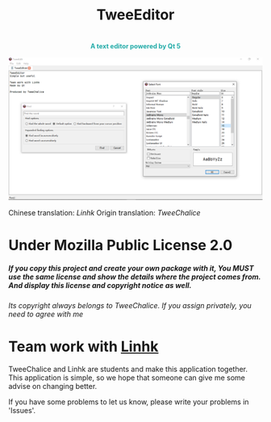 <center>
<h1>TweeEditor</h1></br><b style='font-size:.9em;color:#1faaa7'>A text editor powered by Qt 5</b>
</center>

![Introduce Image](introduce.png)


Chinese translation: _Linhk_
Origin translation: _TweeChalice_


# Under Mozilla Public License 2.0

#####  If you copy this project and create your own package with it, You MUST use the same license and show the details where the project comes from. And display this license and copyright notice as well.
###### Its copyright always belongs to TweeChalice.  If you assign privately, you need to agree with me


# Team work with [Linhk](https://github.com/Linhk1606 "Linhk")
  
 TweeChalice and Linhk are students and make this application together. This application is simple, so we hope that someone can give me some advise on changing better.
 

 If you have some problems to let us know, please write your problems in 'Issues'.
  
